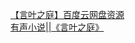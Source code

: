   
[【言叶之庭】百度云网盘资源](http://www.dianyue.me/archives/975/pyzf4yu3lawzxdto/)  
[有声小说||《言叶之庭》](http://www.dianyue.me/archives/675/d131wrrrdr6f1ygi/)